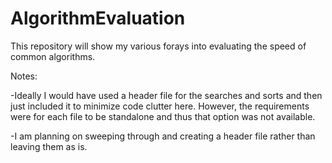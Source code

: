 # AlgorithmEvaluation
This repository will show my various forays into evaluating the speed of common algorithms.

Notes:

-Ideally I would have used a header file for the searches and sorts and then just included it to minimize code clutter here. However, the requirements were for each file to be standalone and thus that option was not available.

-I am planning on sweeping through and creating a header file rather than leaving them as is.
